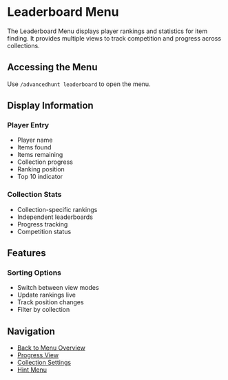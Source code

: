 # Leaderboard Menu

The Leaderboard Menu displays player rankings and statistics for item finding. It provides multiple views to track competition and progress across collections.

## Accessing the Menu
Use `/advancedhunt leaderboard` to open the menu.

## Display Information

### Player Entry
- Player name
- Items found
- Items remaining
- Collection progress
- Ranking position
- Top 10 indicator

### Collection Stats
- Collection-specific rankings
- Independent leaderboards
- Progress tracking
- Competition status

## Features

### Sorting Options
- Switch between view modes
- Update rankings live
- Track position changes
- Filter by collection


## Navigation
- [Back to Menu Overview](./index.md)
- [Progress View](./progress.md)
- [Collection Settings](./collection.md)
- [Hint Menu](./hint.md)
